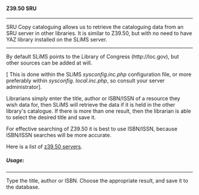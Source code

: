 

#### Z39.50 SRU

<hr>
SRU Copy cataloguing allows us to retrieve the cataloguing data from an SRU server in other libraries. It is similar to Z39.50, but with no need to have YAZ library installed on the SLiMS server.


<hr>
By default SLiMS points to the Library of Congress (http://loc.gov), but other sources can be added at will. 

[ This is done within the SLiMS *sysconfig.inc.php* configuration file, or more preferably within *sysconfig. local.inc.php*, so consult your server administrator].

Librarians simply enter the title, author or ISBN/ISSN of a resource they wish data for, then SLiMS will retrieve the data if it is held in the other library's catalogue. If there is more than one result, then the librarian is able to select the desired title and save it.

For effective searching of Z39.50 it is best to use ISBN/ISSN, because ISBN/ISSN searches will be more accurate.

Here is a list of  [ z39.50 servers](http://irspy.indexdata.com/).

##### Usage:

<hr>
Type the title, author or ISBN. Choose the appropriate result, and save it to the database.


